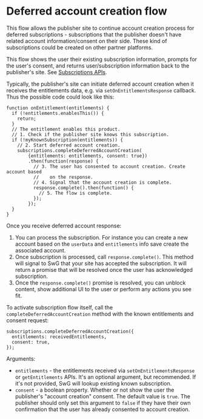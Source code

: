 <!---
Copyright 2018 The Subscribe with Google Authors. All Rights Reserved.

Licensed under the Apache License, Version 2.0 (the "License");
you may not use this file except in compliance with the License.
You may obtain a copy of the License at

     http://www.apache.org/licenses/LICENSE-2.0

Unless required by applicable law or agreed to in writing, software
distributed under the License is distributed on an "AS-IS" BASIS,
WITHOUT WARRANTIES OR CONDITIONS OF ANY KIND, either express or implied.
See the License for the specific language governing permissions and
limitations under the License.
-->

# Deferred account creation flow

This flow allows the publisher site to continue account creation process for deferred subscriptions - subscriptions that the publisher doesn't have related account information/consent on their side. These kind of subscriptions could be created on other partner platforms.

This flow shows the user their existing subscription information, prompts for the user's consent, and returns user/subscription information back to the publisher's site. See [Subscriptions APIs](./core-apis.md).

Typically, the publisher's site can initiate deferred account creation when it receives the entitlements data, e.g. via `setOnEntitlementsResponse` callback. Thus the possible code could look like this:

```
function onEntitlement(entitlements) {
  if (!entitlements.enablesThis()) {
    return;
  }
  // The entitlement enables this product.
  // 1. Check if the publisher site knows this subscription.
  if (!myKnownSubscription(entitlements)) {
    // 2. Start deferred account creation.
    subscriptions.completeDeferredAccountCreation(
        {entitlements: entitlements, consent: true})
        .then(function(response) {
          // 3. The user has consented to account creation. Create account based
          //    on the response.
          // 4. Signal that the account creation is complete.
          response.complete().then(function() {
            // 5. The flow is complete.
          });
        });
  }
}
```

Once you receive deferred account response:
 1. You can process the subscription. For instance you can create a new account based on the `userData` and `entitlements` info save create the associated account.
 2. Once subscription is processed, call `response.complete()`. This method will signal to SwG that your site has accepted the subscription. It will return a promise that will be resolved once the user has acknowledged subscription.
 3. Once the `response.complete()` promise is resolved, you can unblock content, show additional UI to the user or perform any actions you see fit.


To activate subscription flow itself, call the `completeDeferredAccountCreation` method with the known entitlements and consent request:

```
subscriptions.completeDeferredAccountCreation({
  entitlements: receivedEntitlements,
  consent: true,
});
```

Arguments:
 - `entitlements` - the entitlements received via `setOnEntitlementsResponse` or `getEntitlements` APIs. It's an optional argument, but recommended. If it's not provided, SwG will lookup existing known subscription.
 - `consent` - a boolean property. Whether or not show the user the publisher's "account creation" consent. The default value is `true`. The publisher should only set this argument to `false` if they have their own confirmation that the user has already consented to account creation.
